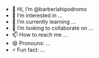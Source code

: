 - 👋 Hi, I’m @barberiahipodromo
- 👀 I’m interested in ...
- 🌱 I’m currently learning ...
- 💞️ I’m looking to collaborate on ...
- 📫 How to reach me ...
- 😄 Pronouns: ...
- ⚡ Fun fact: ...

<!---
barberiahipodromo/barberiahipodromo is a ✨ special ✨ repository because its `README.md` (this file) appears on your GitHub profile.
You can click the Preview link to take a look at your changes.
--->
